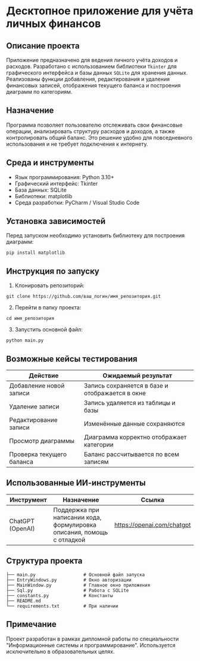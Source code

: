 # Десктопное приложение для учёта личных финансов

## Описание проекта

Приложение предназначено для ведения личного учёта доходов и расходов. Разработано с использованием библиотеки `Tkinter` для графического интерфейса и базы данных `SQLite` для хранения данных. Реализованы функции добавления, редактирования и удаления финансовых записей, отображения текущего баланса и построения диаграмм по категориям.

## Назначение

Программа позволяет пользователю отслеживать свои финансовые операции, анализировать структуру расходов и доходов, а также контролировать общий баланс. Это решение удобно для повседневного использования и не требует подключения к интернету.

## Среда и инструменты

- Язык программирования: Python 3.10+
- Графический интерфейс: Tkinter
- База данных: SQLite
- Библиотеки: matplotlib
- Среда разработки: PyCharm / Visual Studio Code

## Установка зависимостей

Перед запуском необходимо установить библиотеку для построения диаграмм:

```
pip install matplotlib
```

## Инструкция по запуску

1. Клонировать репозиторий:
```
git clone https://github.com/ваш_логин/имя_репозитория.git
```

2. Перейти в папку проекта:
```
cd имя_репозитория
```

3. Запустить основной файл:
```
python main.py
```

## Возможные кейсы тестирования

| Действие                   | Ожидаемый результат                            |
|----------------------------|------------------------------------------------|
| Добавление новой записи    | Запись сохраняется в базе и отображается в окне |
| Удаление записи            | Запись удаляется из таблицы и базы             |
| Редактирование записи      | Изменённые данные сохраняются                  |
| Просмотр диаграммы         | Диаграмма корректно отображает категории       |
| Проверка текущего баланса  | Баланс рассчитывается по всем записям          |

## Использованные ИИ-инструменты

| Инструмент       | Назначение                                            | Ссылка                                           |
|------------------|--------------------------------------------------------|--------------------------------------------------|
| ChatGPT (OpenAI) | Поддержка при написании кода, формулировка описания, помощь с отладкой | https://openai.com/chatgpt |

## Структура проекта

```
├── main.py                  # Основной файл запуска
├── EntryWindows.py          # Окно авторизации
├── MainWindow.py            # Главное окно приложения
├── Sql.py                   # Работа с SQLite
├── constants.py             # Константы
├── README.md
└── requirements.txt         # При наличии
```

## Примечание

Проект разработан в рамках дипломной работы по специальности "Информационные системы и программирование". Используется исключительно в образовательных целях.
